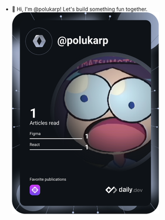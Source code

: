 - 👋 Hi, I'm @polukarp! Let's build something fun together.
<a href="https://app.daily.dev/DailyDevTips"><img src="https://github.com/polukarp/polukarp/blob/master/devcard.svg" width="400" alt="Polukarp's Dev Card"/></a>
